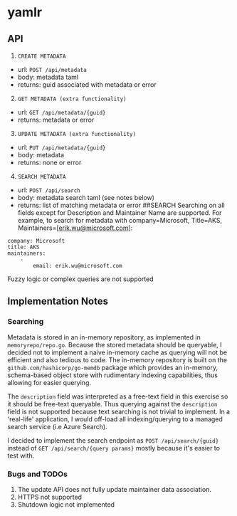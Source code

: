 # yamlr
## API
1. `CREATE METADATA `
* url: `POST /api/metadata`
* body: metadata taml 
* returns: guid associated with metadata or error
2. `GET METADATA (extra functionality)`
* url: `GET /api/metadata/{guid}`
* returns: metadata or error
3. `UPDATE METADATA (extra functionality)`
* url: `PUT /api/metadata/{guid}`
* body: metadata
* returns: none or error
4. `SEARCH METADATA`
* url: `POST /api/search`
* body: metadata search taml (see notes below)
* returns: list of matching metadata or error
##SEARCH
Searching on all fields except for Description and Maintainer Name are supported. For example, to search for metadata with company=Microsoft, Title=AKS, Maintainers=[erik.wu@microsoft.com]:
```
company: Microsoft
title: AKS
maintainers:
    -
        email: erik.wu@microsoft.com
```
Fuzzy logic or complex queries are not supported

## Implementation Notes
### Searching
Metadata is stored in an in-memory repository, as implemented in `memoryrepo/repo.go`. Because the stored metadata should be queryable, I decided not to implement a naive in-memory cache as querying will not be efficient and also tedious to code. The in-memory repository is built on the `github.com/hashicorp/go-memdb` package which provides an in-memory, schema-based object store with rudimentary indexing capabilities, thus allowing for easier querying. 

The `description` field was interpreted as a free-text field in this exercise so it should be free-text queryable. Thus querying against the `description` field is not supported because text searching is not trivial to implement. In a 'real-life' application, I would off-load all indexing/querying to a managed search service (i.e Azure Search).

I decided to implement the search endpoint as `POST /api/search/{guid}` instead of `GET /api/search/{query params}` mostly because it's easier to test with.

### Bugs and TODOs
1. The update API does not fully update maintainer data association. 
2. HTTPS not supported
3. Shutdown logic not implemented